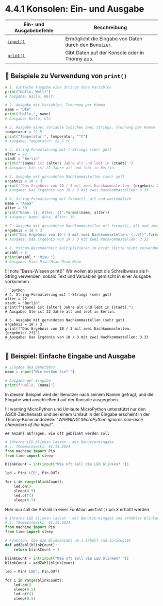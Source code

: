# 4.4.1 Konsolen: Ein- und Ausgabe

| Ein- und Ausgabebefehle     | Beschreibung                                                   |
|------------|----------------------------------------------------------------|
| [`input()`](https://docs.python.org/3/library/functions.html#input)  | Ermöglicht die Eingabe von Daten durch den Benutzer.            |
| [`print()`](https://docs.python.org/3/library/functions.html#print)  | Gibt Daten auf der Konsole oder in Thonny aus.                  |


## 📌 Beispiele zu Verwendung von `print()`

```python
# 1. Einfache Ausgabe eine Strings ohne Variablen
print("Hallo, Welt!")
# Ausgabe: Hallo, Welt!

# 2. Ausgabe mit Variablen, Trennung per Komma
name = "Ute"
print("Hallo,", name)
# Ausgabe: Hallo, Ute

# 3. Ausgabe einer Variable zwischen zwei Strings, Trennung per Komma
temperatur = 22.5
print("Temperatur:", temperatur, "°C")
# Ausgabe: Temperatur: 22.5 °C

# 4. String-Formatierung mit f-Strings (sehr gut)
alter = 22
stadt = "Berlin"
print(f"{name} ist {alter} Jahre alt und lebt in {stadt}.")
# Ausgabe: Ute ist 22 Jahre alt und lebt in Berlin.

# 5. Ausgabe mit gerundeten Nachkommastellen (sehr gut)
ergebnis = 10 / 3
print(f"Das Ergebnis von 10 / 3 mit zwei Nachkommastellen: {ergebnis:.2f}")
# Ausgabe: Das Ergebnis von 10 / 3 mit zwei Nachkommastellen: 3.33

# 6. String-Formatierung mit format(), alt und umständlich
name = "Anna"
alter = 30
print("Name: {}, Alter: {}".format(name, alter))
# Ausgabe: Name: Anna, Alter: 30

# 7. Ausgabe mit gerundeten Nachkommastellen mit format(), alt und umständlich
ergebnis = 10 / 3
print("Das Ergebnis von 10 / 3 mit zwei Nachkommastellen: {:.2f}".format(ergebnis))
# Ausgabe: Das Ergebnis von 10 / 3 mit zwei Nachkommastellen: 3.33

# 8. Python-Besonderheit multiplizieren im print (bitte nicht verwenden)
anzahl = 5
print(anzahl * "Miau ")
# Ausgabe: Miau Miau Miau Miau Miau 
```

!!! note "Basis-Wissen print()"
    Wir wollen ab jetzt die Schreibweise als f-String verwenden, sobald Text und Varuablen gemischt in einer Ausgabe vorkommen.

    ```python
    # 4. String-Formatierung mit f-Strings (sehr gut)
    alter = 22
    stadt = "Berlin"
    print(f"{name} ist {alter} Jahre alt und lebt in {stadt}.")
    # Ausgabe: Ute ist 22 Jahre alt und lebt in Berlin.

    # 5. Ausgabe mit gerundeten Nachkommastellen (sehr gut)
    ergebnis = 10 / 3
    print(f"Das Ergebnis von 10 / 3 mit zwei Nachkommastellen: {ergebnis:.2f}")
    # Ausgabe: Das Ergebnis von 10 / 3 mit zwei Nachkommastellen: 3.33 
    ```


## 📌 Beispiel: Einfache Eingabe und Ausgabe

```python linenums="1"
# Eingabe des Benutzers
name = input("Wie heißen Sie? ")

# Ausgabe der Eingabe
print(f"Hallo, {name}")
```

In diesem Beispiel wird der Benutzer nach seinem Namen gefragt, und die Eingabe wird anschließend auf der Konsole ausgegeben.

!!! warning MicroPython und Umlaute
    MicroPython unterstützt nur den ASCII-Zeichensatz und bei einem Umlaut in der Eingabe erscheint in der Thonny-Kommandozeile: *"WARNING: MicroPython ignores non-ascii characters of the input"*.


    ## Anzahl abfragen, wie oft geblinkt werden soll

```python linenums="1"
# Interne LED blinken lassen - mit Benutzereingabe
# J. Thomaschewski, 01.11.2024
from machine import Pin
from time import sleep

blinkCount = int(input("Wie oft soll die LED blinken? "))

led = Pin('LED', Pin.OUT)

for i in range(blinkCount):
    led.on()
    sleep(0.5)
    led.off()
    sleep(0.5)
```

Hier nun soll die Anzahl in einer Funktion `addZahl()` um 3 erhöht werden

```python linenums="1"
# Interne LED blinken lassen - mit Benutzereingabe und erhöhter Blinkanzahl
# J. Thomaschewski, 01.11.2024
from machine import Pin
from time import sleep

# Funktion, die die Blinkanzahl um 3 erhöht und zurückgibt
def addZahl(blinkCount):
    return blinkCount + 3

blinkCount = int(input("Wie oft soll die LED blinken? "))
blinkCount = addZahl(blinkCount)

led = Pin('LED', Pin.OUT)

for i in range(blinkCount):
    led.on()
    sleep(0.5)
    led.off()
    sleep(0.5)
```